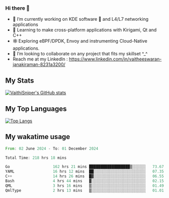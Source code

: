 ### Hi there 👋

- 🔭 I’m currently working on KDE software 💓 and L4/L7 networking applications 
- 📖 Learning to make cross-platform applications with Kirigami, Qt and C++
- 🕸️ Exploring eBPF/DPDK, Envoy and instrumenting Cloud-Native applications. 
- 👯 I’m looking to collaborate on any project that fits my skillset ^_^
- Reach me at my LinkedIn : https://www.linkedin.com/in/vaitheeswaran-janakiraman-8231a3200/

## My Stats
[![VaithiSniper's GitHub stats](https://github-readme-stats.vercel.app/api?username=VaithiSniper&hide=stars&theme=radical)](https://github.com/anuraghazra/github-readme-stats)

## My Top Languages

[![Top Langs](https://github-readme-stats.vercel.app/api/top-langs/?username=VaithiSniper&layout=compact)](https://github.com/anuraghazra/github-readme-stats)

## My wakatime usage

<!--START_SECTION:waka-->

```rust
From: 02 June 2024 - To: 01 December 2024

Total Time: 218 hrs 18 mins

Go                   162 hrs 21 mins ██████████████████▒░░░░░░   73.67 %
YAML                 16 hrs 12 mins  ██░░░░░░░░░░░░░░░░░░░░░░░   07.35 %
C++                  14 hrs 26 mins  █▓░░░░░░░░░░░░░░░░░░░░░░░   06.55 %
Bash                 4 hrs 44 mins   ▓░░░░░░░░░░░░░░░░░░░░░░░░   02.15 %
QML                  3 hrs 16 mins   ▒░░░░░░░░░░░░░░░░░░░░░░░░   01.49 %
QmlType              2 hrs 13 mins   ▒░░░░░░░░░░░░░░░░░░░░░░░░   01.01 %
```

<!--END_SECTION:waka-->

